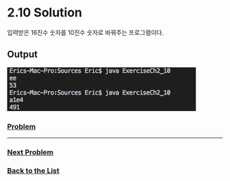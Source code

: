 # 2.10 Solution

입력받은 16진수 숫자를 10진수 숫자로 바꿔주는 프로그램이다.

## Output

![2.10](Images/2.10.png)

### [**Problem**](../Problems/2.10.md)

___

### [**Next Problem**](../Problems/3.8.md)

### [**Back to the List**](../#list-of-problems)